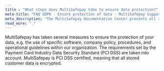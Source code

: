 ```yaml
---
title : "What steps does MultiSafepay take to ensure data protection?"
meta-title: "FAQ GDPR - Ensure protection of data - MultiSafepay Support"
meta_description: "The MultiSafepay Documentation Center presents all relevant information about our Plugins and API. You can also find support pages for Payment Methods, Tools and General Questions as well as the contact details of our Support and Integration Teams."
read_more: "."
---
```


MultiSafepay has taken several measures to ensure the protection of your data, e.g. the use of specific software, company policy, procedures, and operational guidelines within our organization. The requirements set by the Payment Card Industry Data Security Standard (PCI DSS) are taken into account. MultiSafepay is PCI DSS certified, meaning that all stored customer data is encrypted.
